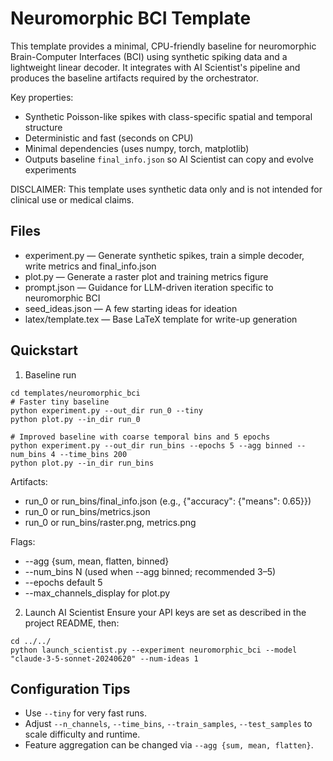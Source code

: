 # Neuromorphic BCI Template

This template provides a minimal, CPU-friendly baseline for neuromorphic Brain-Computer Interfaces (BCI) using synthetic spiking data and a lightweight linear decoder. It integrates with AI Scientist's pipeline and produces the baseline artifacts required by the orchestrator.

Key properties:
- Synthetic Poisson-like spikes with class-specific spatial and temporal structure
- Deterministic and fast (seconds on CPU)
- Minimal dependencies (uses numpy, torch, matplotlib)
- Outputs baseline `final_info.json` so AI Scientist can copy and evolve experiments

DISCLAIMER: This template uses synthetic data only and is not intended for clinical use or medical claims.

## Files
- experiment.py — Generate synthetic spikes, train a simple decoder, write metrics and final_info.json
- plot.py — Generate a raster plot and training metrics figure
- prompt.json — Guidance for LLM-driven iteration specific to neuromorphic BCI
- seed_ideas.json — A few starting ideas for ideation
- latex/template.tex — Base LaTeX template for write-up generation

## Quickstart

1) Baseline run
```
cd templates/neuromorphic_bci
# Faster tiny baseline
python experiment.py --out_dir run_0 --tiny
python plot.py --in_dir run_0

# Improved baseline with coarse temporal bins and 5 epochs
python experiment.py --out_dir run_bins --epochs 5 --agg binned --num_bins 4 --time_bins 200
python plot.py --in_dir run_bins
```

Artifacts:
- run_0 or run_bins/final_info.json (e.g., {"accuracy": {"means": 0.65}})
- run_0 or run_bins/metrics.json
- run_0 or run_bins/raster.png, metrics.png

Flags:
- --agg {sum, mean, flatten, binned}
- --num_bins N (used when --agg binned; recommended 3–5)
- --epochs default 5
- --max_channels_display for plot.py

2) Launch AI Scientist
Ensure your API keys are set as described in the project README, then:
```
cd ../../
python launch_scientist.py --experiment neuromorphic_bci --model "claude-3-5-sonnet-20240620" --num-ideas 1
```

## Configuration Tips
- Use `--tiny` for very fast runs.
- Adjust `--n_channels`, `--time_bins`, `--train_samples`, `--test_samples` to scale difficulty and runtime.
- Feature aggregation can be changed via `--agg {sum, mean, flatten}`.
